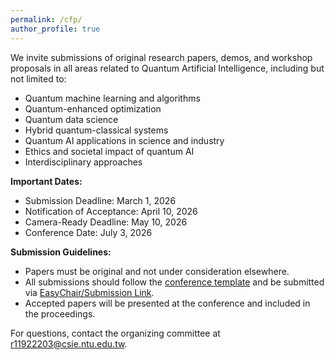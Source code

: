 ```yaml
---
permalink: /cfp/
author_profile: true
---
```


We invite submissions of original research papers, demos, and workshop proposals in all areas related to Quantum Artificial Intelligence, including but not limited to:

- Quantum machine learning and algorithms
- Quantum-enhanced optimization
- Quantum data science
- Hybrid quantum-classical systems
- Quantum AI applications in science and industry
- Ethics and societal impact of quantum AI
- Interdisciplinary approaches

**Important Dates:**
- Submission Deadline: March 1, 2026
- Notification of Acceptance: April 10, 2026
- Camera-Ready Deadline: May 10, 2026
- Conference Date: July 3, 2026

**Submission Guidelines:**
- Papers must be original and not under consideration elsewhere.
- All submissions should follow the [conference template](#) and be submitted via [EasyChair/Submission Link](#).
- Accepted papers will be presented at the conference and included in the proceedings.

For questions, contact the organizing committee at [r11922203@csie.ntu.edu.tw](mailto:r11922203@csie.ntu.edu.tw).
